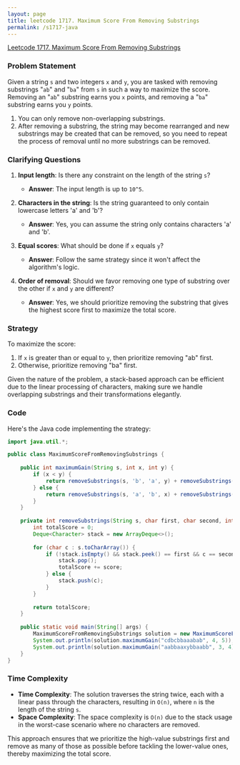 ```yaml
---
layout: page
title: leetcode 1717. Maximum Score From Removing Substrings
permalink: /s1717-java
---
```

[Leetcode 1717. Maximum Score From Removing Substrings](https://algoadvance.github.io/algoadvance/l1717)
### Problem Statement

Given a string `s` and two integers `x` and `y`, you are tasked with removing substrings "`ab`" and "`ba`" from `s` in such a way to maximize the score. Removing an "`ab`" substring earns you `x` points, and removing a "`ba`" substring earns you `y` points.

1. You can only remove non-overlapping substrings.
2. After removing a substring, the string may become rearranged and new substrings may be created that can be removed, so you need to repeat the process of removal until no more substrings can be removed.

### Clarifying Questions

1. **Input length**: Is there any constraint on the length of the string `s`? 
   - **Answer**: The input length is up to `10^5`.

2. **Characters in the string**: Is the string guaranteed to only contain lowercase letters 'a' and 'b'?
   - **Answer**: Yes, you can assume the string only contains characters 'a' and 'b'.

3. **Equal scores**: What should be done if `x` equals `y`?
   - **Answer**: Follow the same strategy since it won't affect the algorithm's logic.

4. **Order of removal**: Should we favor removing one type of substring over the other if `x` and `y` are different?
   - **Answer**: Yes, we should prioritize removing the substring that gives the highest score first to maximize the total score.

### Strategy

To maximize the score:
1. If `x` is greater than or equal to `y`, then prioritize removing "ab" first.
2. Otherwise, prioritize removing "ba" first.

Given the nature of the problem, a stack-based approach can be efficient due to the linear processing of characters, making sure we handle overlapping substrings and their transformations elegantly.

### Code

Here's the Java code implementing the strategy:

```java
import java.util.*;

public class MaximumScoreFromRemovingSubstrings {
    
    public int maximumGain(String s, int x, int y) {
        if (x < y) {
            return removeSubstrings(s, 'b', 'a', y) + removeSubstrings(s, 'a', 'b', x);
        } else {
            return removeSubstrings(s, 'a', 'b', x) + removeSubstrings(s, 'b', 'a', y);
        }
    }
    
    private int removeSubstrings(String s, char first, char second, int score) {
        int totalScore = 0;
        Deque<Character> stack = new ArrayDeque<>();
        
        for (char c : s.toCharArray()) {
            if (!stack.isEmpty() && stack.peek() == first && c == second) {
                stack.pop();
                totalScore += score;
            } else {
                stack.push(c);
            }
        }
        
        return totalScore;
    }
    
    public static void main(String[] args) {
        MaximumScoreFromRemovingSubstrings solution = new MaximumScoreFromRemovingSubstrings();
        System.out.println(solution.maximumGain("cdbcbbaaabab", 4, 5)); // Output: 19
        System.out.println(solution.maximumGain("aabbaaxybbaabb", 3, 4)); // Output: 20
    }
}
```

### Time Complexity

- **Time Complexity**: The solution traverses the string twice, each with a linear pass through the characters, resulting in `O(n)`, where `n` is the length of the string `s`.
- **Space Complexity**: The space complexity is `O(n)` due to the stack usage in the worst-case scenario where no characters are removed.

This approach ensures that we prioritize the high-value substrings first and remove as many of those as possible before tackling the lower-value ones, thereby maximizing the total score.